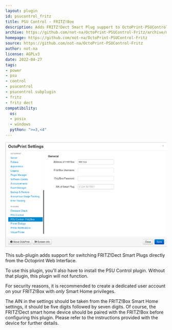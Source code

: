 ```yaml
---
layout: plugin
id: psucontrol_fritz
title: PSU Control - FRITZ!Box
description: Adds FRITZ!Dect Smart Plug support to OctoPrint-PSUControl as a sub-plugin
archive: https://github.com/not-na/OctoPrint-PSUControl-Fritz/archive/master.zip
homepage: https://github.com/not-na/OctoPrint-PSUControl-Fritz
source: https://github.com/not-na/OctoPrint-PSUControl-Fritz
author: not-na
license: AGPLv3
date: 2022-04-27
tags:
- power
- psu
- control
- psucontrol
- psucontrol subplugin
- fritz
- fritz dect
compatibility:
  os:
  - posix
  - windows
  python: ">=3,<4"
---
```


![Screenshot of settings](/assets/img/plugins/psucontrol_fritz/psucontrol_fritz_settings.png "Settings")

This sub-plugin adds support for switching FRITZ!Dect Smart Plugs directly from the Octoprint Web Interface.

To use this plugin, you'll also have to install the PSU Control plugin. Without that plugin, this plugin will not function.

For security reasons, it is recommended to create a dedicated user account on your FRITZ!Box with *only* Smart Home privileges.

The AIN in the settings should be taken from the FRITZ!Box Smart Home settings, it should be five digits followed by seven digits.
Of course, the FRITZ!Dect smart home device should be paired with the FRITZ!Box before configuring this plugin. Please refer to
the instructions provided with the device for further details.
